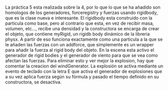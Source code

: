 La práctica 5 esta realizada sobre la 4, por lo que lo que se ha añadido son homologos de los generadores, forceregistry
y fuerzas usando rigidbody, que es la clase nueva e interesante.
El rigidbody esta construido con la particula como base, pero al contrario que esta, en vez de recibir masa, volumen, etc...,
recibe una densidad y la constructora se encarga de crear el objeto, que contiene myRigid, un rigidb body dinámico de la 
libreria physx. A partir de eso funciona exactamente como una particula a la que se le añaden las fuerzas con un addforce, que simplemente
es un wrapper para añadir la fuerza al rigid body del objeto.
En la escena esta activo el generador de rigid bodies y el generador de viento para que se vea como afectan las fuerzas.
Para eliminar esto y ver mejor la explosion, hay que comentar la creacion del windGenerator.
La explosión se activa mediante un evento de teclado con la letra E que activa el generador de explosiones que a su vez aplica fuerza
según su fórmula y pasado el tiempo definido en su constructora, se desactiva.